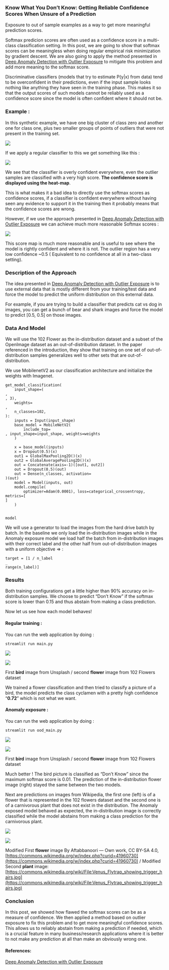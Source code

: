 ### Know What You Don’t Know: Getting Reliable Confidence Scores When Unsure of a Prediction

Exposure to out of sample examples as a way to get more meaningful prediction
scores.

Softmax predicion scores are often used as a confidence score in a multi-class
classification setting. In this post, we are going to show that softmax scores
can be meaningless when doing regular empirical risk minimization by gradient
descent. We are also going to apply the method presented in [Deep Anomaly
Detection with Outlier Exposure](https://arxiv.org/abs/1812.04606) to mitigate
this problem and add more meaning to the softmax score.

Discriminative classifiers (models that try to estimate P(y|x) from data) tend
to be overconfident in their predictions, even if the input sample looks nothing
like anything they have seen in the training phase. This makes it so that the
output scores of such models cannot be reliably used as a confidence score since
the model is often confident where it should not be.

### Example :

In this synthetic example, we have one big cluster of class zero and another one
for class one, plus two smaller groups of points of outliers that were not
present in the training set.

![](https://cdn-images-1.medium.com/max/800/1*6PYjL96Azr1lI9pvNEMoOQ.jpeg)


If we apply a regular classifier to this we get something like this :

![](https://cdn-images-1.medium.com/max/800/1*dSyDRCbsBCjNor2dgQkTuA.jpeg)

We see that the classifier is overly confident everywhere, even the outlier
samples are classified with a very high score. **The confidence score is
displayed using the heat-map**.

This is what makes it a bad idea to directly use the softmax scores as
confidence scores, if a classifier is confident everywhere without having seen
any evidence to support it in the training then it probably means that the
confidence scores are wrong.

However, if we use the approach presented in [Deep Anomaly Detection with
Outlier Exposure](https://arxiv.org/abs/1812.04606) we can achieve much more
reasonable Softmax scores :

![](https://cdn-images-1.medium.com/max/800/1*bg3-SJWh1fhDbFTd6_F5LQ.jpeg)


This score map is much more reasonable and is useful to see where the model is
rightly confident and where it is not. The outlier region has a very low
confidence ~0.5 ( Equivalent to no confidence at all in a two-class setting).

### Description of the Approach

The idea presented in [Deep Anomaly Detection with Outlier
Exposure](https://arxiv.org/abs/1812.04606) is to use external data that is
mostly different from your training/test data and force the model to predict the
uniform distribution on this external data.

For example, if you are trying to build a classifier that predicts cat vs dog in
images, you can get a bunch of bear and shark images and force the model to
predict \[0.5, 0.5\] on those images.

### Data And Model

We will use the 102 Flower as the in-distribution dataset and a subset of the
OpenImage dataset as an out-of-distribution dataset. In the paper referenced in
the introduction, they show that training on one set of out-of-distribution
samples generalizes well to other sets that are out-of-distribution.

We use MobilenetV2 as our classification architecture and initialize the weights
with Imagenet.

    get_model_classification(
        input_shape=(
    , 
    , 3),
        weights=
    ,
        n_classes=102,
    ):
        inputs = Input(input_shape)
        base_model = MobileNetV2(
            include_top=
    , input_shape=input_shape, weights=weights
        )

        x = base_model(inputs)
        x = Dropout(0.5)(x)
        out1 = GlobalMaxPooling2D()(x)
        out2 = GlobalAveragePooling2D()(x)
        out = Concatenate(axis=-1)([out1, out2])
        out = Dropout(0.5)(out)
        out = Dense(n_classes, activation=
    )(out)
        model = Model(inputs, out)
        model.compile(
            optimizer=Adam(0.0001), loss=categorical_crossentropy, metrics=[
    ]
        )

        
    model

We will use a generator to load the images from the hard drive batch by batch.
In the baseline we only load the in-distribution images while in the Anomaly
exposure model we load half the batch from in-distribution images with their
correct label and the other half from out-of-distribution images with a uniform
objective => :

    target = [1 / n_label 
    _ 
    range(n_label)]

### Results

Both training configurations get a little higher than 90% accuracy on
in-distribution samples. We choose to predict “Don’t Know” if the softmax score
is lower than 0.15 and thus abstain from making a class prediction.

Now let us see how each model behaves!

#### Regular training :

You can run the web application by doing :

    streamlit run main.py

![](https://cdn-images-1.medium.com/max/600/1*-hN4n4o2yefb-Hxq25V8cw.png)

![](https://cdn-images-1.medium.com/max/600/1*oqqdPPFzqA0Yk7lkVTeVsw.png)

<span class="figcaption_hack">First **bird** image from Unsplash / second **flower** image from 102 Flowers
dataset</span>

We trained a flower classification and then tried to classify a picture of a
bird, the model predicts the class cyclamen with a pretty high confidence
“**0.72**” which is not what we want.

#### Anomaly exposure :

You can run the web application by doing :

    streamlit run ood_main.py

![](https://cdn-images-1.medium.com/max/600/1*8sBYaC8z90FZAmj0K4V-6g.png)

![](https://cdn-images-1.medium.com/max/600/1*kCP4X0tZr77V2529d5fR-Q.png)

<span class="figcaption_hack">First **bird** image from Unsplash / second **flower** image from 102 Flowers
dataset</span>

Much better ! The bird picture is classified as “Don’t Know” since the maximum
softmax score is 0.01. The prediction of the in-distribution flower image
(right) stayed the same between the two models.

Next are predictions on images from Wikipedia, the first one (left) is of a
flower that is represented in the 102 flowers dataset and the second one is of a
carnivorous plant that does not exist in the distribution. The Anomaly exposed
model behaved as expected, the in-distribution image is correctly classified
while the model abstains from making a class prediction for the carnivorous
plant.

![](https://cdn-images-1.medium.com/max/600/1*BWXTdRL25e0p7MxgJp2sfg.png)

![](https://cdn-images-1.medium.com/max/800/1*1RsZhKRt6wPyWJlDShe01A.png)

<span class="figcaption_hack">Modified First **flower** image By Aftabbanoori — Own work, CC BY-SA 4.0,
[https://commons.wikimedia.org/w/index.php?curid=41960730](https://commons.wikimedia.org/w/index.php?curid=41960730)
/ Modified Second **plant** image:
[https://commons.wikimedia.org/wiki/File:Venus_Flytrap_showing_trigger_hairs.jpg](https://commons.wikimedia.org/wiki/File:Venus_Flytrap_showing_trigger_hairs.jpg)</span>

### Conclusion

In this post, we showed how flawed the softmax scores can be as a measure of
confidence. We then applied a method based on outlier exposure to fix this
problem and to get more meaningful confidence scores. This allows us to reliably
abstain from making a prediction if needed, which is a crucial feature in many
business/research applications where it is better to not make any prediction at
all than make an obviously wrong one.

#### References:

[Deep Anomaly Detection with Outlier Exposure](https://arxiv.org/abs/1812.04606)
